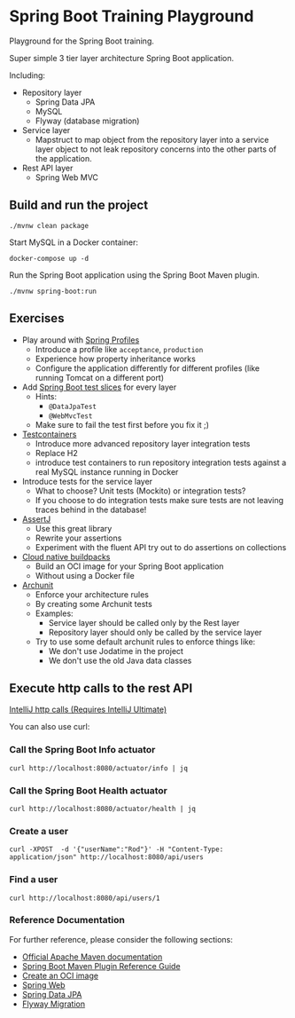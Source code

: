 # Spring Boot Training Playground

Playground for the Spring Boot training.

Super simple 3 tier layer architecture Spring Boot application.

Including:

* Repository layer
  * Spring Data JPA
  * MySQL 
  * Flyway (database migration)
* Service layer
  * Mapstruct to map object from the repository layer into a service layer object to not leak repository concerns into the other parts of the application.
* Rest API layer
  * Spring Web MVC

## Build and run the project

```
./mvnw clean package
```

Start MySQL in a Docker container:

```
docker-compose up -d
```

Run the Spring Boot application using the Spring Boot Maven plugin.

```
./mvnw spring-boot:run
```

## Exercises

* Play around with [Spring Profiles](https://docs.spring.io/spring-boot/docs/current/reference/htmlsingle/#features.profiles)
  * Introduce a profile like `acceptance`, `production`
  * Experience how property inheritance works
  * Configure the application differently for different profiles (like running Tomcat on a different port)
* Add [Spring Boot test slices](https://docs.spring.io/spring-boot/docs/current/reference/htmlsingle/#features.testing.spring-boot-applications.autoconfigured-tests) for every layer
  * Hints:
    * `@DataJpaTest`
    * `@WebMvcTest`
  * Make sure to fail the test first before you fix it ;)
* [Testcontainers](https://www.testcontainers.org/)
  * Introduce more advanced repository layer integration tests 
  * Replace H2 
  * introduce test containers to run repository integration tests against a real MySQL instance running in Docker
* Introduce tests for the service layer
  * What to choose? Unit tests (Mockito) or integration tests?
  * If you choose to do integration tests make sure tests are not leaving traces behind in the database!
* [AssertJ](https://assertj.github.io/doc/)
  * Use this great library
  * Rewrite your assertions
  * Experiment with the fluent API try out to do assertions on collections
* [Cloud native buildpacks](https://buildpacks.io/)
  * Build an OCI image for your Spring Boot application
  * Without using a Docker file
* [Archunit](https://www.archunit.org/)
  * Enforce your architecture rules
  * By creating some Archunit tests
  * Examples: 
    * Service layer should be called only by the Rest layer
    * Repository layer should only be called by the service layer
  * Try to use some default archunit rules to enforce things like: 
    * We don't use Jodatime in the project
    * We don't use the old Java data classes

## Execute http calls to the rest API

[IntelliJ http calls (Requires IntelliJ Ultimate)](requests.http)

You can also use curl:

### Call the Spring Boot Info actuator

```
curl http://localhost:8080/actuator/info | jq
```

### Call the Spring Boot Health actuator

```
curl http://localhost:8080/actuator/health | jq
```

### Create a user

```
curl -XPOST  -d '{"userName":"Rod"}' -H "Content-Type: application/json" http://localhost:8080/api/users
```

### Find a user

```
curl http://localhost:8080/api/users/1
```

### Reference Documentation

For further reference, please consider the following sections:

* [Official Apache Maven documentation](https://maven.apache.org/guides/index.html)
* [Spring Boot Maven Plugin Reference Guide](https://docs.spring.io/spring-boot/docs/2.6.6/maven-plugin/reference/html/)
* [Create an OCI image](https://docs.spring.io/spring-boot/docs/2.6.6/maven-plugin/reference/html/#build-image)
* [Spring Web](https://docs.spring.io/spring-boot/docs/2.6.6/reference/htmlsingle/#boot-features-developing-web-applications)
* [Spring Data JPA](https://docs.spring.io/spring-boot/docs/2.6.6/reference/htmlsingle/#boot-features-jpa-and-spring-data)
* [Flyway Migration](https://docs.spring.io/spring-boot/docs/2.6.6/reference/htmlsingle/#howto-execute-flyway-database-migrations-on-startup)
